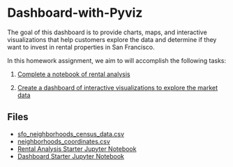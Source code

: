 # Dashboard-with-Pyviz

The goal of this dashboard is to provide charts, maps, and interactive visualizations that help customers explore the data and determine if they want to invest in rental properties in San Francisco.

In this homework assignment, we aim to will accomplish the following tasks:

1. [Complete a notebook of rental analysis](#Rental-Analysis)

2. [Create a dashboard of interactive visualizations to explore the market data](#Dashboard)

## Files

* [sfo_neighborhoods_census_data.csv](Starter_Code/Data/sfo_neighborhoods_census_data.csv)
* [neighborhoods_coordinates.csv](Starter_Code/Data/neighborhoods_coordinates.csv)
* [Rental Analysis Starter Jupyter Notebook](Starter_Code/rental_analysis.ipynb)
* [Dashboard Starter Jupyter Notebook](Starter_Code/dashboard.ipynb)



